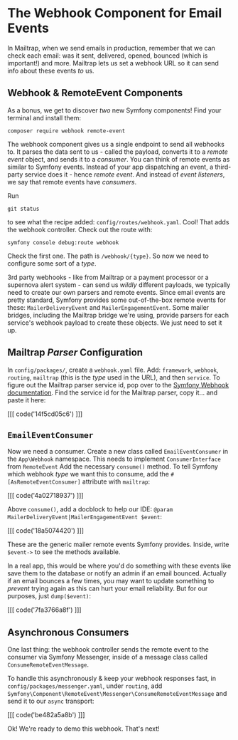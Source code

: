 # The Webhook Component for Email Events

In Mailtrap, when we send emails in production, remember that we can check
each email: was it sent, delivered, opened, bounced (which is important!)
and more. Mailtrap lets us set a webhook URL so it can send info about
these events *to* us.

## Webhook & RemoteEvent Components

As a bonus, we get to discover *two* new Symfony components! Find your terminal
and install them:

```terminal
composer require webhook remote-event
```

The webhook component gives us a single endpoint to send all webhooks to.
It parses the data sent to us - called the payload, converts it to a *remote event*
object, and sends it to a *consumer*.
You can think of remote events as similar to Symfony events. Instead of
your app dispatching an event, a third-party service does it - hence
*remote event*. And instead of *event listeners*, we say that remote events
have *consumers*.

Run

```terminal
git status
```

to see what the recipe added: `config/routes/webhook.yaml`. Cool!
That adds the webhook controller. Check out the route with:

```terminal
symfony console debug:route webhook
```

Check the first one. The path is `/webhook/{type}`. So now we need to
configure some sort of a *type*.

3rd party webhooks - like from Mailtrap or a payment processor or a supernova
alert system - can send us *wildly* different payloads, we typically
need to create our own parsers and remote events. Since email events are
pretty standard, Symfony provides some out-of-the-box remote events for
these: `MailerDeliveryEvent` and `MailerEngagementEvent`. Some mailer bridges,
including the Mailtrap bridge we're using, provide parsers for each service's
webhook payload to create these objects. We just need to set it up.

## Mailtrap *Parser* Configuration

In `config/packages/`, create a `webhook.yaml` file. Add: `framework`,
`webhook`, `routing`, `mailtrap` (this is the *type* used in the URL),
and then `service`. To figure out the Mailtrap parser service id, pop over to the
[Symfony Webhook documentation](https://symfony.com/doc/current/webhook.html).
Find the service id for the Mailtrap parser, copy it... and paste it here:

[[[ code('14f5cd05c6') ]]]

## `EmailEventConsumer`

Now we need a consumer. Create a new class called `EmailEventConsumer`
in the `App\Webhook` namespace. This needs to implement
`ConsumerInterface` from `RemoteEvent` Add the necessary `consume()` method.
To tell Symfony which webhook *type* we want this to consume, add
the `#[AsRemoteEventConsumer]` attribute with `mailtrap`:

[[[ code('4a02718937') ]]]

Above `consume()`, add a docblock to help our IDE:
`@param MailerDeliveryEvent|MailerEngagementEvent $event`:

[[[ code('18a5074420') ]]]

These are the
generic mailer remote events Symfony provides. Inside,
write `$event->` to see the methods available.

In a real app, this would be where you'd do something with these events like
save them to the database or notify an admin if an email bounced. Actually
if an email bounces a few times, you may want to update something to *prevent*
trying again as this can hurt your email reliability.
But for our purposes, just `dump($event)`:

[[[ code('7fa3766a8f') ]]]

## Asynchronous Consumers

One last thing: the webhook controller sends the remote event to the consumer
via Symfony Messenger, inside of a message class called `ConsumeRemoteEventMessage`.

To handle this asynchronously & keep your webhook responses fast, in 
`config/packages/messenger.yaml`, under `routing`, add
`Symfony\Component\RemoteEvent\Messenger\ConsumeRemoteEventMessage` and
send it to our `async` transport:

[[[ code('be482a5a8b') ]]]

Ok! We're ready to demo this webhook. That's next!
